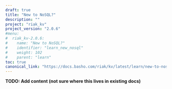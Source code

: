 ```yaml
---
draft: true
title: "New to NoSQL?"
description: ""
project: "riak_kv"
project_version: "2.0.6"
#menu:
#  riak_kv-2.0.6:
#    name: "New to NoSQL?"
#    identifier: "learn_new_nosql"
#    weight: 102
#    parent: "learn"
toc: true
canonical_link: "https://docs.basho.com/riak/kv/latest/learn/new-to-nosql"
---
```


**TODO: Add content (not sure where this lives in existing docs)**
